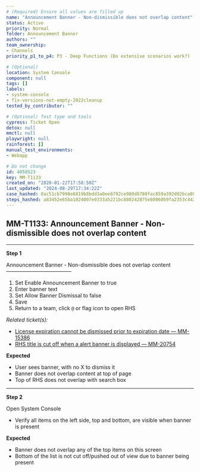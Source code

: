 ```yaml
---
# (Required) Ensure all values are filled up
name: "Announcement Banner - Non-dismissible does not overlap content"
status: Active
priority: Normal
folder: Announcement Banner
authors: ""
team_ownership: 
- Channels
priority_p1_to_p4: P3 - Deep Functions (Do extensive scenarios work?)

# (Optional)
location: System Console
component: null
tags: []
labels: 
- system-console
- fix-versions-not-empty-2022cleanup
tested_by_contributor: ""

# (Optional) Test type and tools
cypress: Ticket Open
detox: null
mmctl: null
playwright: null
rainforest: []
manual_test_environments:
- Webapp

# Do not change
id: 4058523
key: MM-T1133
created_on: "2020-01-22T17:58:50Z"
last_updated: "2024-08-29T17:34:22Z"
case_hashed: 8ac51cb7998e6819b8bdd3a0ee8792ce980d8780fac859a392d02bca8953ca78b6d4f16957a7022a417591d49b83a4fd
steps_hashed: a83452e65ba1024007e0333a5221bc880242875e80860b9fa2353c442234c7408d6ec701f9767669b5127385c4996160
---
```


<!-- (Auto-generated) Based on frontmatter's "key" and "name" -->

## MM-T1133: Announcement Banner - Non-dismissible does not overlap content

---

**Step 1**

Announcement Banner - Non-dismissible does not overlap content\
–––––––––––––––––––––––––

1. Set Enable Announcement Banner to true
2. Enter banner text
3. Set Allow Banner Dismissal to false
4. Save
5. Return to a team, click `@` or flag icon to open RHS

_Related ticket(s):_

- [License expiration cannot be dismissed prior to expiration date — MM-15386](https://mattermost.atlassian.net/browse/MM-15386)
- [RHS title is cut off when a alert banner is displayed — MM-20754](https://mattermost.atlassian.net/browse/MM-20754)

**Expected**

- User sees banner, with no X to dismiss it
- Banner does not overlap content at top of page
- Top of RHS does not overlap with search box

---

**Step 2**

Open System Console

- Verify all items on the left side, top and bottom, are visible when banner is present

**Expected**

- Banner does not overlap any of the top items on this screen
- Bottom of the list is not cut off/pushed out of view due to banner being present
